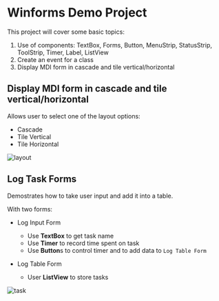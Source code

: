 # Winforms Demo Project

This project will cover some basic topics:
1. Use of components: TextBox, Forms, Button, MenuStrip, StatusStrip, ToolStrip, Timer, Label, ListView
2. Create an event for a class 
3. Display MDI form in cascade and tile vertical/horizontal

## Display MDI form in cascade and tile vertical/horizontal 
Allows user to select one of the layout options: 
- Cascade 
- Tile Vertical 
- Tile Horizontal

![layout](https://user-images.githubusercontent.com/30273976/33409978-0e3e36cc-d54c-11e7-8cb7-4399a159fc5e.gif)

## Log Task Forms  
Demostrates how to take user input and add it into a table. 

With two forms: 
- Log Input Form 
  - Use **TextBox** to get task name 
  - Use **Timer** to record time spent on task 
  - Use **Button**s to control timer and to add data to `Log Table Form`
  
- Log Table Form 
  - User **ListView** to store tasks
  
![task](https://user-images.githubusercontent.com/30273976/33410283-850cbcfa-d54d-11e7-9102-bd85c64ec7b5.gif)
